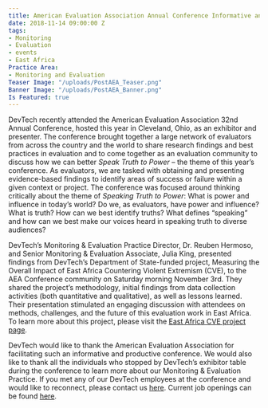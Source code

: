 ```yaml
---
title: American Evaluation Association Annual Conference Informative and Productive
date: 2018-11-14 09:00:00 Z
tags:
- Monitoring
- Evaluation
- events
- East Africa
Practice Area:
- Monitoring and Evaluation
Teaser Image: "/uploads/PostAEA_Teaser.png"
Banner Image: "/uploads/PostAEA_Banner.png"
Is Featured: true
---
```


DevTech recently attended the American Evaluation Association 32nd Annual Conference, hosted this year in Cleveland, Ohio, as an exhibitor and presenter. The conference brought together a large network of evaluators from across the country and the world to share research findings and best practices in evaluation and to come together as an evaluation community to discuss how we can better *Speak Truth to Power* – the theme of this year’s conference. As evaluators, we are tasked with obtaining and presenting evidence-based findings to identify areas of success or failure within a given context or project. The conference was focused around thinking critically about the theme of *Speaking Truth to Power*: What is power and influence in today’s world? Do we, as evaluators, have power and influence? What is truth? How can we best identify truths? What defines “speaking” and how can we best make our voices heard in speaking truth to diverse audiences?

DevTech’s Monitoring & Evaluation Practice Director, Dr. Reuben Hermoso, and Senior Monitoring & Evaluation Associate, Julia King, presented findings from DevTech’s Department of State-funded project, Measuring the Overall Impact of East Africa Countering Violent Extremism (CVE), to the AEA Conference community on Saturday morning November 3rd. They shared the project’s methodology, initial findings from data collection activities (both quantitative and qualitative), as well as lessons learned. Their presentation stimulated an engaging discussion with attendees on methods, challenges, and the future of this evaluation work in East Africa. To learn more about this project, please visit the [East Africa CVE project page](https://devtechsys.com/projects/Measuring-Overall-Impact-of-Ea/).

DevTech would like to thank the American Evaluation Association for facilitating such an informative and productive conference. We would also like to thank all the individuals who stopped by DevTech’s exhibitor table during the conference to learn more about our Monitoring & Evaluation Practice. If you met any of our DevTech employees at the conference and would like to reconnect, please contact us [here](https://devtechsys.com/about/contact-us/). Current job openings can be found [here](https://devtechsys.com/about/careers/).


